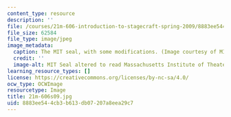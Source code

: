 ```yaml
---
content_type: resource
description: ''
file: /courses/21m-606-introduction-to-stagecraft-spring-2009/8883ee544cb3b613db07207a8eea29c7_21m-606s09.jpg
file_size: 62584
file_type: image/jpeg
image_metadata:
  caption: The MIT seal, with some modifications. (Image courtesy of MIT Theatre Department.)
  credit: ''
  image-alt: MIT Seal altered to read Massachusetts Institute of Theater.
learning_resource_types: []
license: https://creativecommons.org/licenses/by-nc-sa/4.0/
ocw_type: OCWImage
resourcetype: Image
title: 21m-606s09.jpg
uid: 8883ee54-4cb3-b613-db07-207a8eea29c7
---
```


